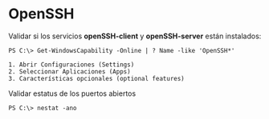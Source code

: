 # OpenSSH  

Validar si los servicios **openSSH-client** y **openSSH-server** están instalados:

    PS C:\> Get-WindowsCapability -Online | ? Name -like 'OpenSSH*'  

    1. Abrir Configuraciones (Settings)
    2. Seleccionar Aplicaciones (Apps)
    3. Características opcionales (optional features)

Validar estatus de los puertos abiertos

    PS C:\> nestat -ano  
